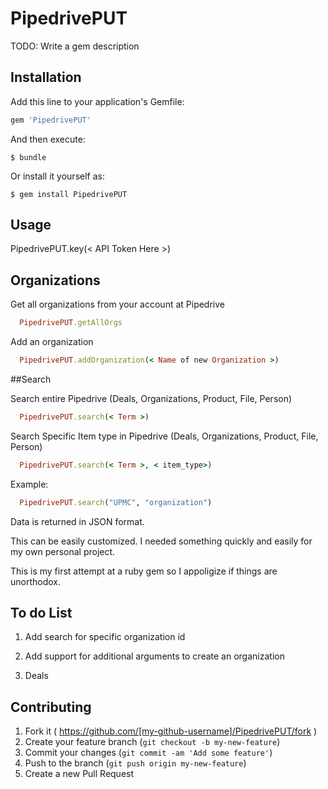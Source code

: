 # PipedrivePUT

TODO: Write a gem description

## Installation

Add this line to your application's Gemfile:

```ruby
gem 'PipedrivePUT'
```

And then execute:

    $ bundle

Or install it yourself as:

    $ gem install PipedrivePUT

## Usage

   PipedrivePUT.key(< API Token Here >)

## Organizations

Get all organizations from your account at Pipedrive

```ruby
  PipedrivePUT.getAllOrgs
```

Add an organization

```ruby
  PipedrivePUT.addOrganization(< Name of new Organization >)
```

##Search

Search entire Pipedrive (Deals, Organizations, Product, File, Person)

```ruby
  PipedrivePUT.search(< Term >)
```

Search Specific Item type in Pipedrive (Deals, Organizations, Product, File, Person)

```ruby
  PipedrivePUT.search(< Term >, < item_type>)
```

Example:

```ruby
  PipedrivePUT.search("UPMC", "organization")
```

Data is returned in JSON format.

This can be easily customized. I needed something quickly and easily for my own personal project.

This is my first attempt at a ruby gem so I appoligize if things are unorthodox.

## To do List

1. Add search for specific organization id

2. Add support for additional arguments to create an organization

3. Deals


## Contributing

1. Fork it ( https://github.com/[my-github-username]/PipedrivePUT/fork )
2. Create your feature branch (`git checkout -b my-new-feature`)
3. Commit your changes (`git commit -am 'Add some feature'`)
4. Push to the branch (`git push origin my-new-feature`)
5. Create a new Pull Request
